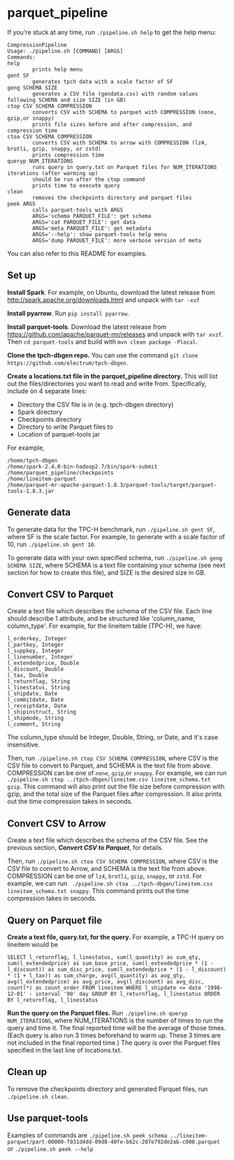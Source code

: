 # parquet_pipeline

If you're stuck at any time, run ```./pipeline.sh help``` to get the help menu:

```
CompressionPipeline
Usage: ./pipeline.sh [COMMAND] [ARGS]
Commands:
help
        prints help menu
gent SF
        generates tpch data with a scale factor of SF
geng SCHEMA SIZE
        generates a CSV file (gendata.csv) with random values following SCHEMA and size SIZE (in GB)
ctop CSV SCHEMA COMPRESSION
        converts CSV with SCHEMA to parquet with COMPRESSION (none, gzip,or snappy)
        prints file sizes before and after compression, and compression time
ctoa CSV SCHEMA COMPRESSION
        converts CSV with SCHEMA to arrow with COMPRESSION (lz4, brotli, gzip, snappy, or zstd)
        prints compression time
queryp NUM_ITERATIONS
        runs query in query.txt on Parquet files for NUM_ITERATIONS iterations (after warming up)
        should be run after the ctop command
        prints time to execute query
clean
        removes the checkpoints directory and parquet files
peek ARGS
        calls parquet-tools with ARGS
        ARGS='schema PARQUET_FILE': get schema
        ARGS='cat PARQUET_FILE': get data
        ARGS='meta PARQUET_FILE': get metadata
        ARGS='--help': show parquet-tools help menu
        ARGS='dump PARQUET_FILE': more verbose version of meta
```

You can also refer to this README for examples. 

## Set up

**Install Spark**. For example, on Ubuntu, download the latest release from http://spark.apache.org/downloads.html and unpack with ```tar -xvf```

**Install pyarrow**. Run ```pip install pyarrow```. 

**Install parquet-tools**. Download the latest release from https://github.com/apache/parquet-mr/releases and unpack with ```tar xvzf```. Then ```cd parquet-tools``` and build with ```mvn clean package -Plocal```. 

**Clone the tpch-dbgen repo.** You can use the command ```git clone https://github.com/electrum/tpch-dbgen```. 

**Create a locations.txt file in the parquet_pipeline directory.**  This will list out the files/directories you want to read and write from. Specifically, include on 4 separate lines:
- Directory the CSV file is in (e.g. tpch-dbgen directory) 
- Spark directory 
- Checkpoints directory
- Directory to write Parquet files to
- Location of parquet-tools jar 

For example, 

```
/home/tpch-dbgen
/home/spark-2.4.0-bin-hadoop2.7/bin/spark-submit
/home/parquet_pipeline/checkpoints
/home/lineitem-parquet
/home/parquet-mr-apache-parquet-1.8.3/parquet-tools/target/parquet-tools-1.8.3.jar
```

##  Generate data 

To generate data for the TPC-H benchmark, run ```./pipeline.sh gent SF```, where SF is the scale factor. For example, to generate with a scale factor of 10, run ```./pipeline.sh gent 10```. 

To generate data with your own specified schema, run ```./pipeline.sh geng SCHEMA SIZE```, where SCHEMA is a text file containing your schema (see next section for how to create this file), and SIZE is the desired size in GB.  

## Convert CSV to Parquet

Create a text file which describes the schema of the CSV file. Each line should describe 1 attribute, and be structured like 'column_name, column_type'. For example, for the lineitem table (TPC-H), we have:

```
l_orderkey, Integer
l_partkey, Integer
l_suppkey, Integer
l_linenumber, Integer
l_extendedprice, Double
l_discount, Double
l_tax, Double
l_returnflag, String
l_linestatus, String
l_shipdate, Date
l_commitdate, Date
l_receiptdate, Date
l_shipinstruct, String
l_shipmode, String
l_comment, String
```

The column_type should be Integer, Double, String, or Date, and it's case insensitive.

Then, run ```./pipeline.sh ctop CSV SCHEMA COMPRESSION```, where CSV is the CSV file to convert to Parquet, and SCHEMA is the text file from above. COMPRESSION can be one of ```none```, ```gzip```,or ```snappy```. For example, we can run ```./pipeline.sh ctop ../tpch-dbgen/lineitem.csv lineitem_schema.txt gzip```. This command will also print out the file size before compression with gzip, and the total size of the Parquet files after compression. It also prints out the time compression takes in seconds.

## Convert CSV to Arrow 

Create a text file which describes the schema of the CSV file. See the previous section, ***Convert CSV to Parquet***, for details. 

Then, run ```./pipeline.sh ctoa CSV SCHEMA COMPRESSION```, where CSV is the CSV file to convert to Arrow, and SCHEMA is the text file from above. COMPRESSION can be one of ```lz4```, ```brotli```, ```gzip```, ```snappy```, or ```zstd```. For example, we can run ``` ./pipeline.sh ctoa ../tpch-dbgen/lineitem.csv lineitem_schema.txt snappy```. This command prints out the time compression takes in seconds. 

## Query on Parquet file

**Create a text file, query.txt, for the query.** For example, a TPC-H query on lineitem would be
```
SELECT l_returnflag, l_linestatus, sum(l_quantity) as sum_qty, sum(l_extendedprice) as sum_base_price, sum(l_extendedprice * (1 - l_discount)) as sum_disc_price, sum(l_extendedprice * (1 - l_discount) * (1 + l_tax)) as sum_charge, avg(l_quantity) as avg_qty, avg(l_extendedprice) as avg_price, avg(l_discount) as avg_disc, count(*) as count_order FROM lineitem WHERE l_shipdate <= date '1998-12-01' - interval '90' day GROUP BY l_returnflag, l_linestatus ORDER BY l_returnflag, l_linestatus
```

**Run the query on the Parquet files.** Run ```./pipeline.sh queryp NUM_ITERATIONS```, where NUM_ITERATIONS is the number of times to run the query and time it. The final reported time will be the average of those times. (Each query is also run 3 times beforehand to warm up. These 3 times are not included in the final reported time.) The query is over the Parquet files specified in the last line of locations.txt. 

## Clean up
To remove the checkpoints directory and generated Parquet files, run ```./pipeline.sh clean```. 

## Use parquet-tools
Examples of commands are ```./pipeline.sh peek schema ../lineitem-parquet/part-00000-f031d4dd-09d8-40fe-b62c-207e792de2ab-c000.parquet``` or ```./pipeline.sh peek --help```
